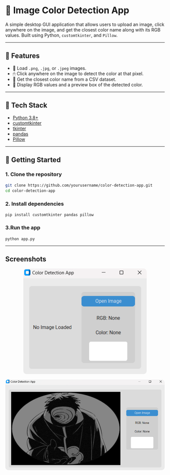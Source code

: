 # 🎨 Image Color Detection App

A simple desktop GUI application that allows users to upload an image, click anywhere on the image, and get the closest color name along with its RGB values. Built using Python, `customtkinter`, and `Pillow`.

---

## 📸 Features

- 📂 Load `.png`, `.jpg`, or `.jpeg` images.
- 🖱 Click anywhere on the image to detect the color at that pixel.
- 🎯 Get the closest color name from a CSV dataset.
- 🌈 Display RGB values and a preview box of the detected color.

---

## 🧰 Tech Stack

- [Python 3.8+](https://www.python.org/)
- [customtkinter](https://github.com/TomSchimansky/CustomTkinter)
- [tkinter](https://docs.python.org/3/library/tkinter.html)
- [pandas](https://pandas.pydata.org/)
- [Pillow](https://python-pillow.org/)

---

## 🚀 Getting Started

### 1. Clone the repository

```bash
git clone https://github.com/yourusername/color-detection-app.git
cd color-detection-app
```
### 2. Install dependencies
```
pip install customtkinter pandas pillow
```
### 3.Run the app
```
python app.py
```
---

## Screenshots

<p align="center">
  <img src="assets/screenshot-1.png" alt="Color Detection Screenshot" width="390" style="border-radius: 10px;" />
</p>

<p align="center">
  <img src="assets/screenshot-2.png" alt="Color Detection Screenshot" width="600" style="border-radius: 10px;" />
</p>
